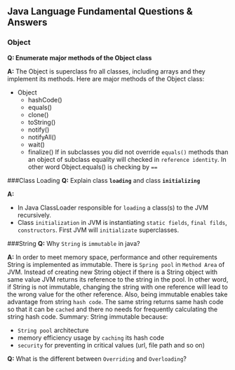 Java Language Fundamental Questions & Answers
---

### Object
**Q: Enumerate major methods of the Object class**

**A:** The Object is superclass fro all classes, including arrays and they implement its methods.
  Here are major methods of the Object class:
 - Object
   - hashCode()
   - equals()
   - clone()
   - toString()
   - notify()
   - notifyAll()
   - wait()
   - finalize()
   If in subclasses you did not override `equals()` methods than an object of subclass equality will checked in `reference identity`.
   In other word Object.equals() is checking by `==`

###Class Loading
**Q:** Explain class **`loading`** and class **`initializing`**

**A:** 
 - In Java ClassLoader responsible for `loading` a class(s) to the JVM recursively.
 - Class `initialization` in JVM is instantiating `static fields`, `final filds`, `constructors`.
 First JVM will `initializate` superclasses.

###String
**Q:** Why `String` is `immutable` in java?

**A:** In order to meet memory space, performance and other requirements String is implemented as immutable.
 There is `Spring pool` in `Method Area` of JVM. Instead of creating new String object if there is a String object with same value
 JVM returns its reference to the string in the pool.
 In other word, if String is not immutable, changing the string with one reference will lead 
 to the wrong value for the other reference.
 Also, being immutable enables take advantage from string `hash code`. The same string returns same hash code
 so that it can be `cached` and there no needs for frequently calculating the string hash code.
 Summary: String immutable because:
  - `String pool` architecture
  - memory efficiency usage by `caching` its hash code
  - `security` for preventing in critical values (url, file path and so on)

**Q:** What is the different between `Overriding` and `Overloading`?
